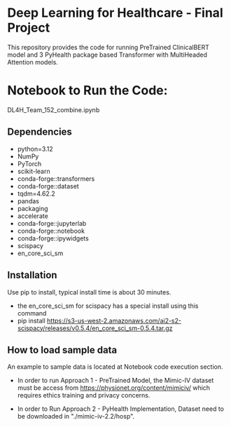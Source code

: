 # Deep Learning for Healthcare - Final Project

This repository provides the code for running PreTrained ClinicalBERT model and 3 PyHealth package based Transformer with MultiHeaded Attention models.

# Notebook to Run the Code:
  
DL4H_Team_152_combine.ipynb 


## Dependencies

  - python=3.12
  - NumPy
  - PyTorch
  - scikit-learn
  - conda-forge::transformers
  - conda-forge::dataset
  - tqdm=4.62.2
  - pandas
  - packaging
  - accelerate
  - conda-forge::jupyterlab
  - conda-forge::notebook
  - conda-forge::ipywidgets
  - scispacy
  - en_core_sci_sm

## Installation
 
Use pip to install, typical install time is about 30 minutes.

* the en_core_sci_sm for scispacy has a special install using this command
* pip install https://s3-us-west-2.amazonaws.com/ai2-s2-scispacy/releases/v0.5.4/en_core_sci_sm-0.5.4.tar.gz 

## How to load sample data

An example to sample data is located at Notebook code execution section.

* In order to run Approach 1 - PreTrained Model, the Mimic-IV dataset must be access from https://physionet.org/content/mimiciv/ which requires ethics training and privacy concerns.

* In order to Run Approach 2 - PyHealth Implementation, Dataset need to be downloaded in "./mimic-iv-2.2/hosp".







